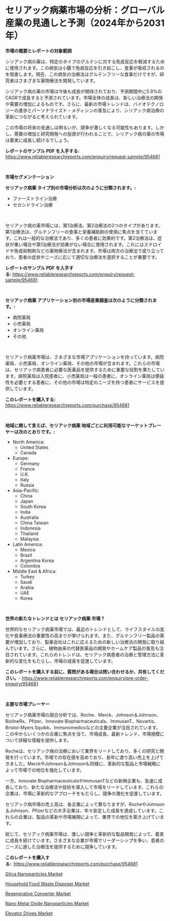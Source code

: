 <p><h1>セリアック病薬市場の分析：グローバル産業の見通しと予測（2024年から2031年）</h1></p><p><strong>市場の概要とレポートの対象範囲</strong></p>
<p><p>シリアック病の薬は、特定のタイプのグルテンに対する免疫反応を軽減するために使用されます。この病気は小腸で免疫反応を引き起こし、食事が吸収されるのを阻害します。現在、この病気の治療法はグルテンフリーな食事だけですが、研究者はさまざまな薬物療法を開発しています。</p><p>シリアック病の薬の市場は今後も成長が期待されており、予測期間中に5.9%のCAGRで成長すると予測されています。市場全体の成長は、新しい治療法の開発や需要の増加によるものです。さらに、最新の市場トレンドは、バイオテクノロジーの進歩とパーソナライズド・メディシンの普及により、シリアック病治療の革新につながると考えられています。</p><p>この市場の将来の見通しは明るいが、競争が激しくなる可能性もあります。しかし、需要の増加と研究開発への投資が行われることで、シリアック病の薬の市場は着実に成長し続けるでしょう。</p></p>
<p><strong>レポートのサンプル PDF を入手する:</strong> <a href="https://www.reliableresearchreports.com/enquiry/request-sample/954681">https://www.reliableresearchreports.com/enquiry/request-sample/954681</a></p>
<p>&nbsp;</p>
<p><strong>市場セグメンテーション</strong></p>
<p><strong>セリアック病薬 タイプ別の市場分析は次のように分類されます。:</strong></p>
<p><ul><li>ファーストライン治療</li><li>セカンドライン治療</li></ul></p>
<p>&nbsp;</p>
<p><p>セリアック病の薬市場には、第1治療法、第2治療法の2つのタイプがあります。第1治療法は、グルテンフリーの食事と栄養補助剤の使用に焦点を当てています。これは一般的な治療法であり、多くの患者に効果的です。第2治療法は、症状が重い場合や第1治療法が効果がない場合に使用されます。これにはステロイドや免疫抑制剤などの薬物療法が含まれます。市場は両方の治療法で成り立っており、患者の症状やニーズに応じて適切な治療法を選択することが重要です。</p></p>
<p><strong>レポートのサンプル PDF を入手する:</strong>&nbsp;<a href="https://www.reliableresearchreports.com/enquiry/request-sample/954681">https://www.reliableresearchreports.com/enquiry/request-sample/954681</a></p>
<p>&nbsp;</p>
<p><strong> セリアック病薬 アプリケーション別の市場産業調査は次のように分類されます。:</strong></p>
<p><ul><li>病院薬局</li><li>小売薬局</li><li>オンライン薬局</li><li>その他</li></ul></p>
<p>&nbsp;</p>
<p><p>セリアック病薬市場は、さまざまな市場アプリケーションを持っています。病院薬局、小売薬局、オンライン薬局、その他の市場が含まれます。これらの市場は、セリアック病患者に必要な医薬品を提供するために重要な役割を果たしています。病院薬局は入院患者に、小売薬局は一般の患者に、オンライン薬局は便益性を必要とする患者に、その他の市場は特定のニーズを持つ患者にサービスを提供しています。</p></p>
<p><strong>このレポートを購入する:</strong>&nbsp; <a href="https://www.reliableresearchreports.com/purchase/954681">https://www.reliableresearchreports.com/purchase/954681</a></p>
<p>&nbsp;</p>
<p><strong>地域に関して言えば、セリアック病薬 地域ごとに利用可能なマーケットプレーヤーは次のとおりです。:</strong></p>
<p><ul>
    <li>
        North America:
        <ul>
            <li>United States</li>
            <li>Canada</li>
        </ul>
    </li>
    <li>
        Europe:
        <ul>
            <li>Germany</li>
            <li>France</li>
            <li>U.K.</li>
            <li>Italy</li>
            <li>Russia</li>
        </ul>
    </li>
    <li>
        Asia-Pacific:
        <ul>
            <li>China</li>
            <li>Japan</li>
            <li>South Korea</li>
            <li>India</li>
            <li>Australia</li>
            <li>China Taiwan</li>
            <li>Indonesia</li>
            <li>Thailand</li>
            <li>Malaysia</li>
        </ul>
    </li>
    <li>
        Latin America:
        <ul>
            <li>Mexico</li>
            <li>Brazil</li>
            <li>Argentina Korea</li>
            <li>Colombia</li>
        </ul>
    </li>
    <li>
        Middle East & Africa:
        <ul>
            <li>Turkey</li>
            <li>Saudi</li>
            <li>Arabia</li>
            <li>UAE</li>
            <li>Korea</li>
        </ul>
    </li>
    </ul></p>
<p>&nbsp;</p>
<p><strong>世界の新たなトレンドとは セリアック病薬 市場？</strong></p>
<p><p>世界的なセリアック病薬市場では、最近のトレンドとして、ライフスタイルの変化や食事療法の重要性の高まりが挙げられます。また、グルテンフリー製品の需要が増加しており、製薬会社はこれに応えるための新しい治療法の開発に取り組んでいます。さらに、植物由来の代替医薬品の開発やホームケア製品の普及も注目されています。これらのトレンドは、セリアック病患者の治療と管理方法に革新的な変化をもたらし、市場の成長を促進しています。</p></p>
<p><strong>このレポートを購入する前に、質問がある場合は問い合わせるか、共有してください。</strong>- <a href="https://www.reliableresearchreports.com/enquiry/pre-order-enquiry/954681">https://www.reliableresearchreports.com/enquiry/pre-order-enquiry/954681</a></p>
<p>&nbsp;</p>
<p><strong>主要な市場プレーヤー</strong></p>
<p><p>セリアック病薬市場の競合分析では、Roche、Merck、Johnson＆Johnson、BiolineRx、Pfizer、Innovate Biopharmaceuticals、ImmusanT、Novartis、Bristol-Myers Squibb、Immunomedicsなどの主要企業が注目されています。この中からいくつかの企業に焦点を当て、市場成長、最新トレンド、市場規模について詳細な情報を提供します。</p><p>Rocheは、セリアック病の治療において業界をリードしており、多くの研究と開発を行っています。市場での存在感を高めており、長年に渡り高い売上を上げてきました。MerckやJohnson＆Johnsonも同様に、革新的な製品と市場戦略によって市場での地位を強化しています。</p><p>一方、Innovate BiopharmaceuticalsやImmusanTなどの新興企業も、急速に成長しており、新たな治療法や技術を導入して市場をリードしています。これらの企業は、市場に革新的なアプローチをもたらし、競争の激化を促進しています。</p><p>セリアック病市場の売上高は、各企業によって異なりますが、RocheやJohnson＆Johnson、Pfizerなどの大手企業は、年々安定した成長を達成しています。これらの企業は、製品の革新や市場展開によって、業界での地位を築き上げています。</p><p>総じて、セリアック病薬市場は、激しい競争と革新的な製品開発によって、着実に成長を続けています。さまざまな企業が市場でリーダーシップを争い、患者のニーズに適した治療法を提供するために競争しています。</p></p>
<p><strong>このレポートを購入する:</strong>&nbsp;&nbsp;<a href="https://www.reliableresearchreports.com/purchase/954681">https://www.reliableresearchreports.com/purchase/954681</a></p>
<p><p><a href="https://github.com/markusgodoy/Market-Research-Report-List-2/blob/main/silica-nanoparticles-market.md">Silica Nanoparticles Market</a></p><p><a href="https://view.publitas.com/reportprime-1/household-food-waste-disposer-market-size-global-industry-overview-market-segmentation-and-forecast-2024-to-2031/">Household Food Waste Disposer Market</a></p><p><a href="https://invited-way-688.notion.site/Regenerative-Converter-Market-A-Comprehensive-Report-of-its-Market-Share-Growth-Trends-2024-203-b37783ae8aec4f48819a19248d2ec593">Regenerative Converter Market</a></p><p><a href="https://github.com/luckyshygirl/Market-Research-Report-List-3/blob/main/nano-metal-oxide-nanoparticles-market.md">Nano Metal Oxide Nanoparticles Market</a></p><p><a href="https://mire-aunt-385.notion.site/Elevator-Drives-Market-Offer-Valuable-Insights-into-Market-Size-Market-Share-Market-Trends-and-Pr-524d4c81e84c4bea9b95889af727a26e">Elevator Drives Market</a></p></p>